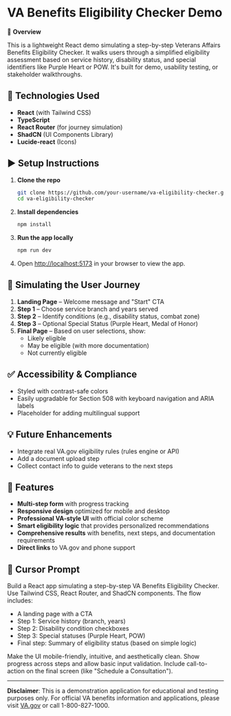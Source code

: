 # VA Benefits Eligibility Checker Demo

📝 **Overview**

This is a lightweight React demo simulating a step-by-step Veterans Affairs Benefits Eligibility Checker. It walks users through a simplified eligibility assessment based on service history, disability status, and special identifiers like Purple Heart or POW. It's built for demo, usability testing, or stakeholder walkthroughs.

## 🔧 Technologies Used

- **React** (with Tailwind CSS)
- **TypeScript** 
- **React Router** (for journey simulation)
- **ShadCN** (UI Components Library)
- **Lucide-react** (Icons)

## ▶️ Setup Instructions

1. **Clone the repo**
   ```bash
   git clone https://github.com/your-username/va-eligibility-checker.git
   cd va-eligibility-checker
   ```

2. **Install dependencies**
   ```bash
   npm install
   ```

3. **Run the app locally**
   ```bash
   npm run dev
   ```

4. Open [http://localhost:5173](http://localhost:5173) in your browser to view the app.

## 🧪 Simulating the User Journey

1. **Landing Page** – Welcome message and "Start" CTA
2. **Step 1** – Choose service branch and years served
3. **Step 2** – Identify conditions (e.g., disability status, combat zone)
4. **Step 3** – Optional Special Status (Purple Heart, Medal of Honor)
5. **Final Page** – Based on user selections, show:
   - Likely eligible
   - May be eligible (with more documentation)
   - Not currently eligible

## ✅ Accessibility & Compliance

- Styled with contrast-safe colors
- Easily upgradable for Section 508 with keyboard navigation and ARIA labels
- Placeholder for adding multilingual support

## 💡 Future Enhancements

- Integrate real VA.gov eligibility rules (rules engine or API)
- Add a document upload step
- Collect contact info to guide veterans to the next steps

## 🚀 Features

- **Multi-step form** with progress tracking
- **Responsive design** optimized for mobile and desktop
- **Professional VA-style UI** with official color scheme
- **Smart eligibility logic** that provides personalized recommendations
- **Comprehensive results** with benefits, next steps, and documentation requirements
- **Direct links** to VA.gov and phone support

## 💬 Cursor Prompt

Build a React app simulating a step-by-step VA Benefits Eligibility Checker. Use Tailwind CSS, React Router, and ShadCN components. The flow includes:

- A landing page with a CTA
- Step 1: Service history (branch, years)
- Step 2: Disability condition checkboxes  
- Step 3: Special statuses (Purple Heart, POW)
- Final step: Summary of eligibility status (based on simple logic)

Make the UI mobile-friendly, intuitive, and aesthetically clean. Show progress across steps and allow basic input validation. Include call-to-action on the final screen (like "Schedule a Consultation").

---

**Disclaimer**: This is a demonstration application for educational and testing purposes only. For official VA benefits information and applications, please visit [VA.gov](https://va.gov) or call 1-800-827-1000.
